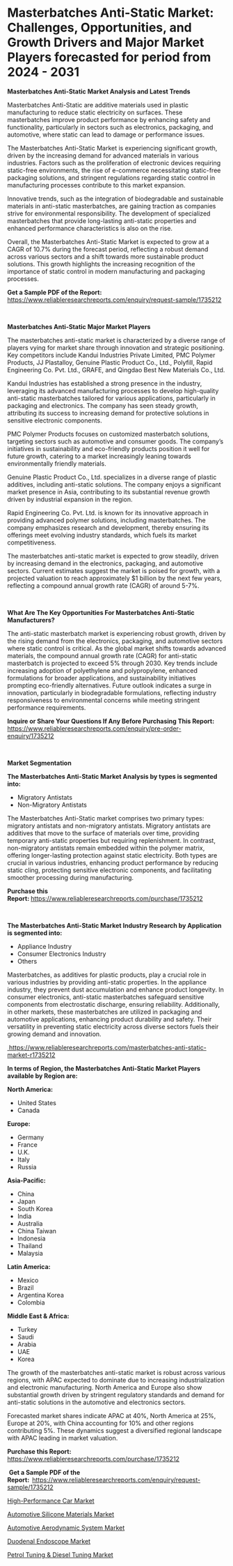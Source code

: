 <p><h1>Masterbatches Anti-Static Market: Challenges, Opportunities, and Growth Drivers and Major Market Players forecasted for period from 2024 - 2031</h1></p><p><strong>Masterbatches Anti-Static Market Analysis and Latest Trends</strong></p>
<p><p>Masterbatches Anti-Static are additive materials used in plastic manufacturing to reduce static electricity on surfaces. These masterbatches improve product performance by enhancing safety and functionality, particularly in sectors such as electronics, packaging, and automotive, where static can lead to damage or performance issues. </p><p>The Masterbatches Anti-Static Market is experiencing significant growth, driven by the increasing demand for advanced materials in various industries. Factors such as the proliferation of electronic devices requiring static-free environments, the rise of e-commerce necessitating static-free packaging solutions, and stringent regulations regarding static control in manufacturing processes contribute to this market expansion. </p><p>Innovative trends, such as the integration of biodegradable and sustainable materials in anti-static masterbatches, are gaining traction as companies strive for environmental responsibility. The development of specialized masterbatches that provide long-lasting anti-static properties and enhanced performance characteristics is also on the rise. </p><p>Overall, the Masterbatches Anti-Static Market is expected to grow at a CAGR of 10.7% during the forecast period, reflecting a robust demand across various sectors and a shift towards more sustainable product solutions. This growth highlights the increasing recognition of the importance of static control in modern manufacturing and packaging processes.</p></p>
<p><strong>Get a Sample PDF of the Report:&nbsp;</strong> <a href="https://www.reliableresearchreports.com/enquiry/request-sample/1735212?utm_campaign=1289&utm_medium=2&utm_source=Github&utm_content=ia&utm_term=13102024&utm_id=masterbatches-anti-static">https://www.reliableresearchreports.com/enquiry/request-sample/1735212</a></p>
<p>&nbsp;</p>
<p><strong>Masterbatches Anti-Static Major Market Players</strong></p>
<p><p>The masterbatches anti-static market is characterized by a diverse range of players vying for market share through innovation and strategic positioning. Key competitors include Kandui Industries Private Limited, PMC Polymer Products, JJ Plastalloy, Genuine Plastic Product Co., Ltd., Polyfill, Rapid Engineering Co. Pvt. Ltd., GRAFE, and Qingdao Best New Materials Co., Ltd.</p><p>Kandui Industries has established a strong presence in the industry, leveraging its advanced manufacturing processes to develop high-quality anti-static masterbatches tailored for various applications, particularly in packaging and electronics. The company has seen steady growth, attributing its success to increasing demand for protective solutions in sensitive electronic components.</p><p>PMC Polymer Products focuses on customized masterbatch solutions, targeting sectors such as automotive and consumer goods. The company’s initiatives in sustainability and eco-friendly products position it well for future growth, catering to a market increasingly leaning towards environmentally friendly materials.</p><p>Genuine Plastic Product Co., Ltd. specializes in a diverse range of plastic additives, including anti-static solutions. The company enjoys a significant market presence in Asia, contributing to its substantial revenue growth driven by industrial expansion in the region.</p><p>Rapid Engineering Co. Pvt. Ltd. is known for its innovative approach in providing advanced polymer solutions, including masterbatches. The company emphasizes research and development, thereby ensuring its offerings meet evolving industry standards, which fuels its market competitiveness.</p><p>The masterbatches anti-static market is expected to grow steadily, driven by increasing demand in the electronics, packaging, and automotive sectors. Current estimates suggest the market is poised for growth, with a projected valuation to reach approximately $1 billion by the next few years, reflecting a compound annual growth rate (CAGR) of around 5-7%.</p></p>
<p>&nbsp;</p>
<p><strong>What Are The Key Opportunities For Masterbatches Anti-Static Manufacturers?</strong></p>
<p><p>The anti-static masterbatch market is experiencing robust growth, driven by the rising demand from the electronics, packaging, and automotive sectors where static control is critical. As the global market shifts towards advanced materials, the compound annual growth rate (CAGR) for anti-static masterbatch is projected to exceed 5% through 2030. Key trends include increasing adoption of polyethylene and polypropylene, enhanced formulations for broader applications, and sustainability initiatives prompting eco-friendly alternatives. Future outlook indicates a surge in innovation, particularly in biodegradable formulations, reflecting industry responsiveness to environmental concerns while meeting stringent performance requirements.</p></p>
<p><strong>Inquire or Share Your Questions If Any Before Purchasing This Report:</strong> <a href="https://www.reliableresearchreports.com/enquiry/pre-order-enquiry/1735212?utm_campaign=1289&utm_medium=2&utm_source=Github&utm_content=ia&utm_term=13102024&utm_id=masterbatches-anti-static">https://www.reliableresearchreports.com/enquiry/pre-order-enquiry/1735212</a></p>
<p>&nbsp;</p>
<p><strong>Market Segmentation</strong></p>
<p><strong>The Masterbatches Anti-Static Market Analysis by types is segmented into:</strong></p>
<p><ul><li>Migratory Antistats</li><li>Non-Migratory Antistats</li></ul></p>
<p><p>The Masterbatches Anti-Static market comprises two primary types: migratory antistats and non-migratory antistats. Migratory antistats are additives that move to the surface of materials over time, providing temporary anti-static properties but requiring replenishment. In contrast, non-migratory antistats remain embedded within the polymer matrix, offering longer-lasting protection against static electricity. Both types are crucial in various industries, enhancing product performance by reducing static cling, protecting sensitive electronic components, and facilitating smoother processing during manufacturing.</p></p>
<p><strong>Purchase this Report:&nbsp;</strong><a href="https://www.reliableresearchreports.com/purchase/1735212?utm_campaign=1289&utm_medium=2&utm_source=Github&utm_content=ia&utm_term=13102024&utm_id=masterbatches-anti-static">https://www.reliableresearchreports.com/purchase/1735212</a></p>
<p>&nbsp;</p>
<p><strong>The Masterbatches Anti-Static Market Industry Research by Application is segmented into:</strong></p>
<p><ul><li>Appliance Industry</li><li>Consumer Electronics Industry</li><li>Others</li></ul></p>
<p><p>Masterbatches, as additives for plastic products, play a crucial role in various industries by providing anti-static properties. In the appliance industry, they prevent dust accumulation and enhance product longevity. In consumer electronics, anti-static masterbatches safeguard sensitive components from electrostatic discharge, ensuring reliability. Additionally, in other markets, these masterbatches are utilized in packaging and automotive applications, enhancing product durability and safety. Their versatility in preventing static electricity across diverse sectors fuels their growing demand and innovation.</p></p>
<p><a href="https://www.reliableresearchreports.com/masterbatches-anti-static-market-r1735212?utm_campaign=1289&utm_medium=2&utm_source=Github&utm_content=ia&utm_term=13102024&utm_id=masterbatches-anti-static">&nbsp;https://www.reliableresearchreports.com/masterbatches-anti-static-market-r1735212</a></p>
<p><strong>In terms of Region, the Masterbatches Anti-Static Market Players available by Region are:</strong></p>
<p>
    <p> <strong> North America: </strong>
        <ul>
            <li>United States</li>
            <li>Canada</li>
        </ul>
        </p> 
    <p> <strong> Europe: </strong>
        <ul>
            <li>Germany</li>
            <li>France</li>
            <li>U.K.</li>
            <li>Italy</li>
            <li>Russia</li>
        </ul>
        </p> 
    <p> <strong> Asia-Pacific: </strong>
        <ul>
            <li>China</li>
            <li>Japan</li>
            <li>South Korea</li>
            <li>India</li>
            <li>Australia</li>
            <li>China Taiwan</li>
            <li>Indonesia</li>
            <li>Thailand</li>
            <li>Malaysia</li>
        </ul>
        </p> 
    <p> <strong> Latin America: </strong>
        <ul>
            <li>Mexico</li>
            <li>Brazil</li>
            <li>Argentina Korea</li>
            <li>Colombia</li>
        </ul>
        </p> 
    <p> <strong> Middle East & Africa: </strong>
        <ul>
            <li>Turkey</li>
            <li>Saudi</li>
            <li>Arabia</li>
            <li>UAE</li>
            <li>Korea</li>
        </ul>
    </p>
    </p>
<p><p>The growth of the masterbatches anti-static market is robust across various regions, with APAC expected to dominate due to increasing industrialization and electronic manufacturing. North America and Europe also show substantial growth driven by stringent regulatory standards and demand for anti-static solutions in the automotive and electronics sectors. </p><p>Forecasted market shares indicate APAC at 40%, North America at 25%, Europe at 20%, with China accounting for 10% and other regions contributing 5%. These dynamics suggest a diversified regional landscape with APAC leading in market valuation.</p></p>
<p><strong>Purchase this Report: </strong><a href="https://www.reliableresearchreports.com/purchase/1735212?utm_campaign=1289&utm_medium=2&utm_source=Github&utm_content=ia&utm_term=13102024&utm_id=masterbatches-anti-static">https://www.reliableresearchreports.com/purchase/1735212</a></p>
<p>&nbsp;<strong>Get a Sample PDF of the Report:&nbsp;&nbsp;</strong><a href="https://www.reliableresearchreports.com/enquiry/request-sample/1735212?utm_campaign=1289&utm_medium=2&utm_source=Github&utm_content=ia&utm_term=13102024&utm_id=masterbatches-anti-static">https://www.reliableresearchreports.com/enquiry/request-sample/1735212</a></p>
<p><strong></strong></p>
<p><p><a href="https://www.linkedin.com/pulse/high-performance-car-market2024-2031-industry-insights-investment-oaoxc?utm_campaign=1289&utm_medium=2&utm_source=Github&utm_content=ia&utm_term=13102024&utm_id=masterbatches-anti-static">High-Performance Car Market</a></p><p><a href="https://www.linkedin.com/pulse/automotive-silicone-materials-industry-forecast-market-shifts-qw05c?utm_campaign=1289&utm_medium=2&utm_source=Github&utm_content=ia&utm_term=13102024&utm_id=masterbatches-anti-static">Automotive Silicone Materials Market</a></p><p><a href="https://www.linkedin.com/pulse/in-depth-automotive-aerodynamic-system-market-review-size-p0mgc?utm_campaign=1289&utm_medium=2&utm_source=Github&utm_content=ia&utm_term=13102024&utm_id=masterbatches-anti-static">Automotive Aerodynamic System Market</a></p><p><a href="https://www.linkedin.com/pulse/influencing-factors-duodenal-endoscope-market-insights-growth-egarc?utm_campaign=1289&utm_medium=2&utm_source=Github&utm_content=ia&utm_term=13102024&utm_id=masterbatches-anti-static">Duodenal Endoscope Market</a></p><p><a href="https://github.com/globismark/Market-Research-Report-List-5/blob/main/petrol-tuning-diesel-tuning-market.md?utm_campaign=1289&utm_medium=2&utm_source=Github&utm_content=ia&utm_term=13102024&utm_id=masterbatches-anti-static">Petrol Tuning & Diesel Tuning Market</a></p></p>